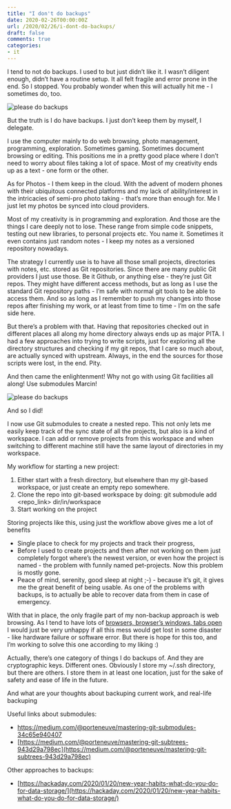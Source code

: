```yaml
---
title: "I don't do backups"
date: 2020-02-26T00:00:00Z
url: /2020/02/26/i-dont-do-backups/
draft: false
comments: true
categories: 
- it
---
```


I tend to not do backups. I used to but just didn’t like it. I wasn’t
diligent enough, didn’t have a routine setup. It all felt fragile and
error prone in the end. So I stopped. You probably wonder when this will
actually hit me - I sometimes do, too. 

![please do backups](/post_images/do_backups.jpg)

But the truth is I do have backups. I just don’t keep them by myself, I
delegate.

I use the computer mainly to do web browsing, photo management,
programming, exploration. Sometimes gaming. Sometimes document browsing
or editing. This positions me in a pretty good place where I don’t need
to worry about files taking a lot of space. Most of my creativity ends
up as a text - one form or the other.

As for Photos - I them keep in the cloud. With the advent of modern
phones with their ubiquitous connected platforms and my lack of
ability/interest in the intricacies of semi-pro photo taking - that’s
more than enough for. Me I just let my photos be synced into cloud
providers. 

Most of my creativity is in programming and exploration. And those are
the things I care deeply not to lose. These range from simple code
snippets, testing out new libraries, to personal projects etc. You name
it. Sometimes it even contains just random notes - I keep my notes as a
versioned repository nowadays. 

The strategy I currently use is to have all those small projects,
directories with notes, etc. stored as Git repositories. Since there are
many public Git providers I just use those. Be it Github, or anything
else - they’re just Git repos. They might have different access methods,
but as long as I use the standard Git repository paths - I’m safe with
normal git tools to be able to access them. And so as long as I remember
to push my changes into those repos after finishing my work, or at least
from time to time - I’m on the safe side here.

But there’s a problem with that. Having that repositories checked out in
different places all along my home directory always ends up as major
PITA. I had a few approaches into trying to write scripts, just for
exploring all the directory structures and checking if my git repos,
that I care so much about, are actually synced with upstream. Always, in
the end the sources for those scripts were lost, in the end. Pity.

And then came the enlightenment! Why not go with using Git facilities
all along! Use submodules Marcin!


![please do backups](/post_images/luke_backups.png)


And so I did!

I now use Git submodules to create a nested repo. This not only lets me
easily keep track of the sync state of all the projects, but also is a
kind of workspace. I can add or remove projects from this workspace and
when switching to different machine still have the same layout of
directories in my workspace.

My workflow for starting a new project:



1. Either start with a fresh directory, but elsewhere than my git-based
   workspace, or just create an empty repo somewhere.
2. Clone the repo into git-based workspace by doing: git submodule add
   &lt;repo_link> dir/in/workspace
3. Start working on the project

Storing projects like this, using just the workflow above gives me a lot
of benefits

*   Single place to check for my projects and track their progress,
*   Before I used to create projects and then after not working on them
    just completely forgot where’s the newest version, or even how the
project is named - the problem with funnily named pet-projects. Now this
problem is mostly gone.
*   Peace of mind, serenity, good sleep at night ;-) - because it’s git,
    it gives me the great benefit of being usable. As one of the
problems with backups, is to actually be able to recover data from them
in case of emergency.

With that in place, the only fragile part of my non-backup approach is
web browsing. As I tend to have lots of [browsers, browser’s windows,
tabs open](http://marcin.cylke.com.pl/2016/07/24/it-minimalist/) I would
just be very unhappy if all this mess would get lost in some disaster -
like hardware failure or software error. But there is hope for this too,
and I’m working to solve this one according to my liking :)

Actually, there’s one category of things I do backups of. And they are
cryptographic keys. Different ones. Obviously I store my ~/.ssh
directory, but there are others. I store them in at least one location,
just for the sake of safety and ease of life in the future.

And what are your thoughts about backuping current work, and real-life
backuping

Useful links about submodules:

*   https://medium.com/@porteneuve/mastering-git-submodules-34c65e940407
*   [https://medium.com/@porteneuve/mastering-git-subtrees-943d29a798ec](https://medium.com/@porteneuve/mastering-git-subtrees-943d29a798ec)

Other approaches to backups:

*   [https://hackaday.com/2020/01/20/new-year-habits-what-do-you-do-for-data-storage/](https://hackaday.com/2020/01/20/new-year-habits-what-do-you-do-for-data-storage/)
